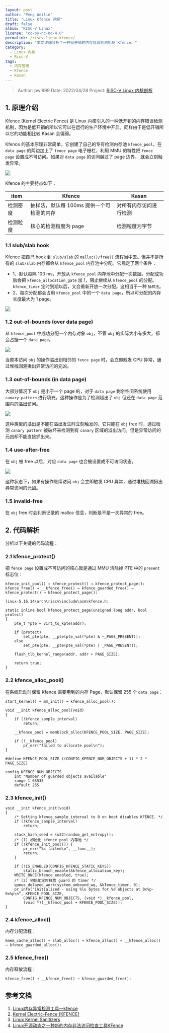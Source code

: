 ```yaml
---
layout: post
author: 'Peng Weilin'
title: "Linux Kfence 详解"
draft: false
album: "RISC-V Linux"
license: "cc-by-nc-nd-4.0"
permalink: /riscv-linux-kfence/
description: "本文详细分析了一种低开销的内存错误检测机制 Kfence。"
category:
  - Linux 内核
  - Risc-V
tags:
  - 内存管理
  - Kfence
  - Kasan
---
```


> Author:  pwl999
> Date:    2022/04/28
> Project: [RISC-V Linux 内核剖析](https://gitee.com/tinylab/riscv-linux)

## 1. 原理介绍

Kfence (Kernel Electric Fence) 是 Linux 内核引入的一种低开销的内存错误检测机制，因为是低开销的所以它可以在运行的生产环境中开启，同样由于是低开销所以它的功能相比较 Kasan 会偏弱。

Kfence 的基本原理非常简单，它创建了自己的专有检测内存池 `kfence_pool`。在 `data page` 的两边加上了 `fence page` 电子栅栏，利用 MMU 的特性把 `fence page` 设置成不可访问。如果对 `data page` 的访问越过了 page 边界， 就会立刻触发异常。

![](/wp-content/uploads/2022/03/riscv-linux/images/kfence/kfence_pool.png)

Kfence 的主要特点如下：

| item     | Kfence                                    | Kasan                  |
| -------- | ----------------------------------------- | ---------------------- |
| 检测密度 | 抽样法，默认每 100ms 提供一个可检测的内存 | 对所有内存访问进行检测 |
| 检测粒度 | 核心的检测粒度为 page                     | 检测粒度为字节         |

### 1.1 slub/slab hook

Kfence 把自己 hook 到 `slub/slab` 的 `malloc()/free()` 流程当中去。但并不是所有的 `slub/slab` 内存都会从 `kfence_pool` 内存池中分配。它规定了两个条件：

- 1、默认每隔 100 ms，开放从 `kfence_pool` 内存池中分配一次数据。分配成功后会把 `kfence_allocation_gate` 加 1，阻止继续从 `kfence_pool` 的分配。`kfence_timer` 定时到期以后，又会重新开放一次分配。这相当于一种 `抽样法`。
- 2、每次分配都会占用 `kfence_pool` 中的一个 `data page`，所以可分配的内存长度最大为 1 page。

![](/wp-content/uploads/2022/03/riscv-linux/images/kfence/kfence_slub_hook.png)

### 1.2 out-of-bounds (over data page)

从 `kfence_pool` 中成功分配一个内存对象 `obj`，不管 `obj` 的实际大小有多大，都会占据一个 `data page`。

![](/wp-content/uploads/2022/03/riscv-linux/images/kfence/kfence_outbound_fence.png)

当原本访问 `obj` 的操作溢出到相邻的 `fence page` 时，会立即触发 CPU 异常，通过堆栈回溯揪出异常访问的元凶。

### 1.3 out-of-bounds (in data page)

大部分情况下 `obj` 是小于一个 page 的，对于 `data page` 剩余空间系统使用 `canary pattern` 进行填充。这种操作是为了检测超出了 `obj` 但还在 `data page` 范围内的溢出访问。

![](/wp-content/uploads/2022/03/riscv-linux/images/kfence/kfence_outbound_canary.png)

这种类型的溢出是不能在溢出发生时立刻触发的，它只能在 `obj` free 时，通过检测 `canary pattern` 被破坏来检测到有 `canary` 区域的溢出访问。但是异常访问的元凶却不能直接抓出来。

### 1.4 use-after-free

在 `obj` 被 free 以后，对应 `data page` 也会被设置成不可访问状态。

![](/wp-content/uploads/2022/03/riscv-linux/images/kfence/kfence_use_afterfree.png)

这种状态下，如果有操作继续访问 `obj` 会立即触发 CPU 异常，通过堆栈回溯揪出异常访问的元凶。

### 1.5 invalid-free

在 `obj` free 时会判断记录的 malloc 信息，判断是不是一次异常的 free。

## 2. 代码解析

分析以下关键的代码流程：

### 2.1 kfence_protect()

把 `fence page` 设置成不可访问的核心就是通过 MMU 清除掉 PTE 中的 `present` 标志位：

```
kfence_init_pool() → kfence_protect() → kfence_protect_page():
kfence_free() → __kfence_free() → kfence_guarded_free() → kfence_protect() → kfence_protect_page():

linux-5.16.14\arch\riscv\include\asm\kfence.h:

static inline bool kfence_protect_page(unsigned long addr, bool protect)
{
	pte_t *pte = virt_to_kpte(addr);

	if (protect)
		set_pte(pte, __pte(pte_val(*pte) & ~_PAGE_PRESENT));
	else
		set_pte(pte, __pte(pte_val(*pte) | _PAGE_PRESENT));

	flush_tlb_kernel_range(addr, addr + PAGE_SIZE);

	return true;
}
```

### 2.2 kfence_alloc_pool()

在系统启动时保留 Kfence 需要用到的内存 Page，默认保留 255 个 `data page`：

```
start_kernel() → mm_init() → kfence_alloc_pool():

void __init kfence_alloc_pool(void)
{
	if (!kfence_sample_interval)
		return;

	__kfence_pool = memblock_alloc(KFENCE_POOL_SIZE, PAGE_SIZE);

	if (!__kfence_pool)
		pr_err("failed to allocate pool\n");
}

#define KFENCE_POOL_SIZE ((CONFIG_KFENCE_NUM_OBJECTS + 1) * 2 * PAGE_SIZE)

config KFENCE_NUM_OBJECTS
	int "Number of guarded objects available"
	range 1 65535
	default 255
```

### 2.3 kfence_init()

```
void __init kfence_init(void)
{
	/* Setting kfence_sample_interval to 0 on boot disables KFENCE. */
	if (!kfence_sample_interval)
		return;

	stack_hash_seed = (u32)random_get_entropy();
    /* (1) 初始化 kfence pool 内存池 */
	if (!kfence_init_pool()) {
		pr_err("%s failed\n", __func__);
		return;
	}

	if (!IS_ENABLED(CONFIG_KFENCE_STATIC_KEYS))
		static_branch_enable(&kfence_allocation_key);
	WRITE_ONCE(kfence_enabled, true);
    /* (2) 初始化定时释放 guard 的 timer */
	queue_delayed_work(system_unbound_wq, &kfence_timer, 0);
	pr_info("initialized - using %lu bytes for %d objects at 0x%p-0x%p\n", KFENCE_POOL_SIZE,
		CONFIG_KFENCE_NUM_OBJECTS, (void *)__kfence_pool,
		(void *)(__kfence_pool + KFENCE_POOL_SIZE));
}
```

### 2.4 kfence_alloc()

内存分配流程：

```
kmem_cache_alloc() → slab_alloc() → kfence_alloc() → __kfence_alloc() → kfence_guarded_alloc():
```

### 2.5 kfence_free()

内存释放流程：

```
kfence_free() → __kfence_free() → kfence_guarded_free():
```

## 参考文档

1. [Linux内存异常检测工具—kfence](https://www.jianshu.com/p/f967086f9129)
2. [Kernel Electric-Fence (KFENCE)](https://www.kernel.org/doc/html/latest/dev-tools/kfence.html)
3. [Linux Kernel Sanitizers](https://gitee.com/mirrors/KASAN)
4. [Linux开源动态之一种新的内存非法访问检查工具KFence](https://www.cnblogs.com/liuhailong0112/p/14683431.html)

